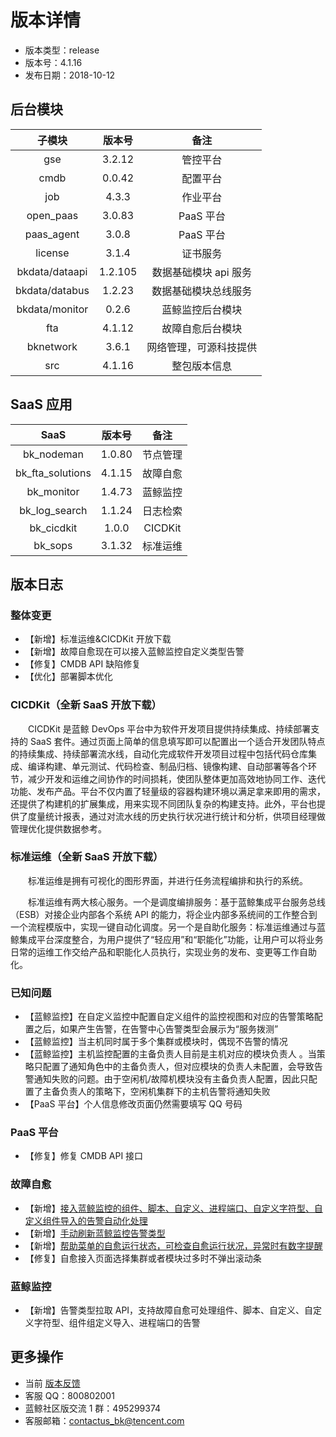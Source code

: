 # 版本详情

- 版本类型：release
- 版本号：4.1.16
- 发布日期：2018-10-12


## 后台模块

|     子模块     | 版本号  |          备注          |
|:--------------:|:-------:|:----------------------:|
|      gse       | 3.2.12  |        管控平台        |
|      cmdb      | 0.0.42  |        配置平台        |
|      job       |  4.3.3  |        作业平台        |
|   open_paas    | 3.0.83  |        PaaS 平台        |
|   paas_agent   |  3.0.8  |        PaaS 平台        |
|    license     |  3.1.4  |        证书服务        |
| bkdata/dataapi | 1.2.105 |  数据基础模块 api 服务   |
| bkdata/databus | 1.2.23  |  数据基础模块总线服务  |
| bkdata/monitor | 0.2.6 |    蓝鲸监控后台模块    |
|      fta       |  4.1.12  |    故障自愈后台模块    |
|   bknetwork    |  3.6.1  | 网络管理，可源科技提供 |
|      src       | 4.1.16  |      整包版本信息      |

## SaaS 应用

|       SaaS       | 版本号 |   备注   |
|:----------------:|:------:|:--------:|
|    bk_nodeman    | 1.0.80 | 节点管理 |
| bk_fta_solutions | 4.1.15 | 故障自愈 |
|    bk_monitor    | 1.4.73| 蓝鲸监控 |
|  bk_log_search   | 1.1.24 | 日志检索 |
|    bk_cicdkit    | 1.0.0  | CICDKit  |
|     bk_sops      | 3.1.32 | 标准运维 |

## 版本日志

### 整体变更

- 【新增】标准运维&CICDKit 开放下载
- 【新增】故障自愈现在可以接入蓝鲸监控自定义类型告警
- 【修复】CMDB API 缺陷修复
- 【优化】部署脚本优化

### CICDKit（全新 SaaS 开放下载）

&#8195;&#8195;CICDKit 是蓝鲸 DevOps 平台中为软件开发项目提供持续集成、持续部署支持的 SaaS 套件。通过页面上简单的信息填写即可以配置出一个适合开发团队特点的持续集成、持续部署流水线，自动化完成软件开发项目过程中包括代码仓库集成、编译构建、单元测试、代码检查、制品归档、镜像构建、自动部署等各个环节，减少开发和运维之间协作的时间损耗，使团队整体更加高效地协同工作、迭代功能、发布产品。平台不仅内置了轻量级的容器构建环境以满足拿来即用的需求，还提供了构建机的扩展集成，用来实现不同团队复杂的构建支持。此外，平台也提供了度量统计报表，通过对流水线的历史执行状况进行统计和分析，供项目经理做管理优化提供数据参考。

### 标准运维（全新 SaaS 开放下载）

&#8195;&#8195;标准运维是拥有可视化的图形界面，并进行任务流程编排和执行的系统。

&#8195;&#8195;标准运维有两大核心服务。一个是调度编排服务：基于蓝鲸集成平台服务总线（ESB）对接企业内部各个系统 API 的能力，将企业内部多系统间的工作整合到一个流程模版中，实现一键自动化调度。另一个是自助化服务：标准运维通过与蓝鲸集成平台深度整合，为用户提供了“轻应用”和“职能化”功能，让用户可以将业务日常的运维工作交给产品和职能化人员执行，实现业务的发布、变更等工作自助化。

### 已知问题

- 【蓝鲸监控】在自定义监控中配置自定义组件的监控视图和对应的告警策略配置之后，如果产生告警，在告警中心告警类型会展示为“服务拨测”
- 【蓝鲸监控】当主机同时属于多个集群或模块时，偶现不告警的情况
- 【蓝鲸监控】主机监控配置的主备负责人目前是主机对应的模块负责人 。当策略只配置了通知角色中的主备负责人，但对应模块的负责人未配置，会导致告警通知失败的问题。由于空闲机/故障机模块没有主备负责人配置，因此只配置了主备负责人的策略下，空闲机集群下的主机告警将通知失败
- 【PaaS 平台】个人信息修改页面仍然需要填写 QQ 号码

### PaaS 平台

- 【修复】修复 CMDB API 接口

### 故障自愈

- 【新增】[接入蓝鲸监控的组件、脚本、自定义、进程端口、自定义字符型、自定义组件导入的告警自动化处理](../蓝鲸监控/快速入门/自定义监控/Custom_Monitor_Auto-recovery.md)
- 【新增】[手动刷新蓝鲸监控告警类型](../FTA/Getting_Started/Bkmonitor_Alarm_processing_automation.md)
- 【新增】[帮助菜单的自愈运行状态，可检查自愈运行状况，异常时有数字提醒](../蓝鲸监控/产品功能/Component_Monitor_desc.md)
- 【修复】自愈接入页面选择集群或者模块过多时不弹出滚动条

### 蓝鲸监控

- 【新增】告警类型拉取 API，支持故障自愈可处理组件、脚本、自定义、自定义字符型、组件组定义导入、进程端口的告警

## 更多操作

- 当前 [版本反馈](http://bk.tencent.com/s-mart/community)
- 客服 QQ：800802001
- 蓝鲸社区版交流 1 群：495299374
- 客服邮箱：contactus_bk@tencent.com
